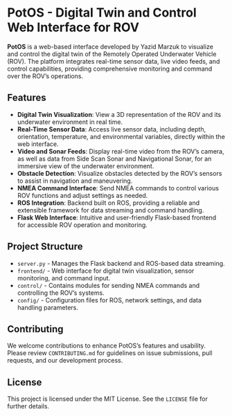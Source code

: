 # PotOS - Digital Twin and Control Web Interface for ROV

**PotOS** is a web-based interface developed by Yazid Marzuk to visualize and control the digital twin of the Remotely Operated Underwater Vehicle (ROV). The platform integrates real-time sensor data, live video feeds, and control capabilities, providing comprehensive monitoring and command over the ROV’s operations.

## Features

- **Digital Twin Visualization**: View a 3D representation of the ROV and its underwater environment in real time.
- **Real-Time Sensor Data**: Access live sensor data, including depth, orientation, temperature, and environmental variables, directly within the web interface.
- **Video and Sonar Feeds**: Display real-time video from the ROV’s camera, as well as data from Side Scan Sonar and Navigational Sonar, for an immersive view of the underwater environment.
- **Obstacle Detection**: Visualize obstacles detected by the ROV’s sensors to assist in navigation and maneuvering.
- **NMEA Command Interface**: Send NMEA commands to control various ROV functions and adjust settings as needed.
- **ROS Integration**: Backend built on ROS, providing a reliable and extensible framework for data streaming and command handling.
- **Flask Web Interface**: Intuitive and user-friendly Flask-based frontend for accessible ROV operation and monitoring.

## Project Structure

- `server.py` - Manages the Flask backend and ROS-based data streaming.
- `frontend/` - Web interface for digital twin visualization, sensor monitoring, and command input.
- `control/` - Contains modules for sending NMEA commands and controlling the ROV’s systems.
- `config/` - Configuration files for ROS, network settings, and data handling parameters.

## Contributing

We welcome contributions to enhance PotOS’s features and usability. Please review `CONTRIBUTING.md` for guidelines on issue submissions, pull requests, and our development process.

## License

This project is licensed under the MIT License. See the `LICENSE` file for further details.
